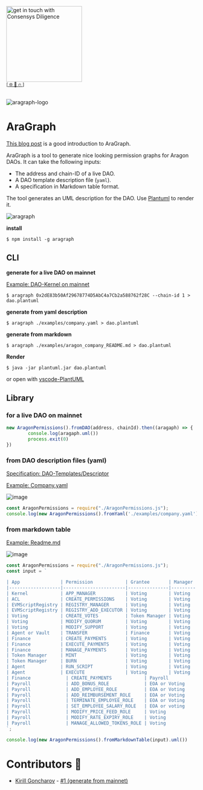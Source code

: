[<img width="200" alt="get in touch with Consensys Diligence" src="https://user-images.githubusercontent.com/2865694/56826101-91dcf380-685b-11e9-937c-af49c2510aa0.png">](https://diligence.consensys.net)<br/>
<sup>
[[  🌐  ](https://diligence.consensys.net)  [  📩  ](mailto:diligence@consensys.net)  [  🔥  ](https://consensys.github.io/diligence/)]
</sup><br/><br/>

![aragraph-logo](https://user-images.githubusercontent.com/2865694/68420282-4dcc9300-019c-11ea-9ff1-849d91fb0bad.png)

# AraGraph

[This blog post](https://diligence.consensys.net/blog/2019/11/aragraph-dao-permissions-visualized/) is a good introduction to AraGraph.

AraGraph is a tool to generate nice looking permission graphs for Aragon DAOs. It can take the following inputs:

- The address and chain-ID of a live DAO.
- A DAO template description file (`yaml`).
- A specification in Markdown table format.

The tool generates an UML description for the DAO. Use [Plantuml](http://plantuml.com/) to render it.

![aragraph](https://user-images.githubusercontent.com/2865694/67569431-25ba4a00-f72f-11e9-9573-82d3af805a54.png)

**install** 

`$ npm install -g aragraph`

## CLI

**generate for a live DAO on mainnet**

[Example: DAO-Kernel on mainnet](https://etherscan.io/address/0x2dE83b50Af29678774D5AbC4a7Cb2a588762f28C#code)

`$ aragraph 0x2dE83b50Af29678774D5AbC4a7Cb2a588762f28C --chain-id 1 > dao.plantuml `

**generate from yaml description**

`$ aragraph ./examples/company.yaml > dao.plantuml `

**generate from markdown**

`$ aragraph ./examples/aragon_company_README.md > dao.plantuml `

**Render**

`$ java -jar plantuml.jar dao.plantuml`

or open with [vscode-PlantUML](https://marketplace.visualstudio.com/items?itemName=jebbs.plantuml)

## Library

### for a live DAO on mainnet

```js
new AragonPermissions().fromDAO(address, chainId).then((aragaph) => {
        console.log(aragaph.uml())
        process.exit(0)
})
```

### from DAO description files (yaml)

[Specification: DAO-Templates/Descriptor](https://github.com/aragon/dao-templates/tree/master/descriptor)

[Example: Company.yaml](https://github.com/aragon/dao-templates/blob/cc1eb1174a13c6d5ed0fcc1bbcc9d21bf9137a84/descriptor/examples/company.yaml)

![image](https://user-images.githubusercontent.com/2865694/64525950-5a4e7f80-d302-11e9-875e-162affd6379c.png)


```js
const AragonPermissions = require("./AragonPermissions.js");
console.log(new AragonPermissions().fromYaml('./examples/company.yaml').uml())
```

### from markdown table

[Example: Readme.md](https://github.com/aragon/dao-templates/blob/master/templates/company/README.md)

![image](https://user-images.githubusercontent.com/2865694/64526657-2a07e080-d304-11e9-82fa-0f81e7834326.png)


```js
const AragonPermissions = require("./AragonPermissions.js");
const input = `

| App               | Permission            | Grantee       | Manager |
|-------------------|-----------------------|---------------|---------|
| Kernel            | APP_MANAGER           | Voting        | Voting  |
| ACL               | CREATE_PERMISSIONS    | Voting        | Voting  |
| EVMScriptRegistry | REGISTRY_MANAGER      | Voting        | Voting  |
| EVMScriptRegistry | REGISTRY_ADD_EXECUTOR | Voting        | Voting  |
| Voting            | CREATE_VOTES          | Token Manager | Voting  |
| Voting            | MODIFY_QUORUM         | Voting        | Voting  |
| Voting            | MODIFY_SUPPORT        | Voting        | Voting  |
| Agent or Vault    | TRANSFER              | Finance       | Voting  |
| Finance           | CREATE_PAYMENTS       | Voting        | Voting  |
| Finance           | EXECUTE_PAYMENTS      | Voting        | Voting  |
| Finance           | MANAGE_PAYMENTS       | Voting        | Voting  |
| Token Manager     | MINT                  | Voting        | Voting  |
| Token Manager     | BURN                  | Voting        | Voting  |
| Agent             | RUN_SCRIPT            | Voting        | Voting  |
| Agent             | EXECUTE               | Voting        | Voting  |
| Finance             | CREATE_PAYMENTS            | Payroll             | Voting        |
| Payroll             | ADD_BONUS_ROLE             | EOA or Voting       | Voting        |
| Payroll             | ADD_EMPLOYEE_ROLE          | EOA or Voting       | Voting        |
| Payroll             | ADD_REIMBURSEMENT_ROLE     | EOA or Voting       | Voting        |
| Payroll             | TERMINATE_EMPLOYEE_ROLE    | EOA or Voting       | Voting        |
| Payroll             | SET_EMPLOYEE_SALARY_ROLE   | EOA or voting       | Voting        |
| Payroll             | MODIFY_PRICE_FEED_ROLE     | Voting              | Voting        |
| Payroll             | MODIFY_RATE_EXPIRY_ROLE    | Voting              | Voting        |
| Payroll             | MANAGE_ALLOWED_TOKENS_ROLE | Voting              | Voting        |
`;

console.log(new AragonPermissions().fromMarkdownTable(input).uml())
```

# Contributors 🤗

* [Kirill Goncharov](https://github.com/xuhcc) - [#1 (generate from mainnet)](https://github.com/ConsenSys/aragraph/pull/1)
